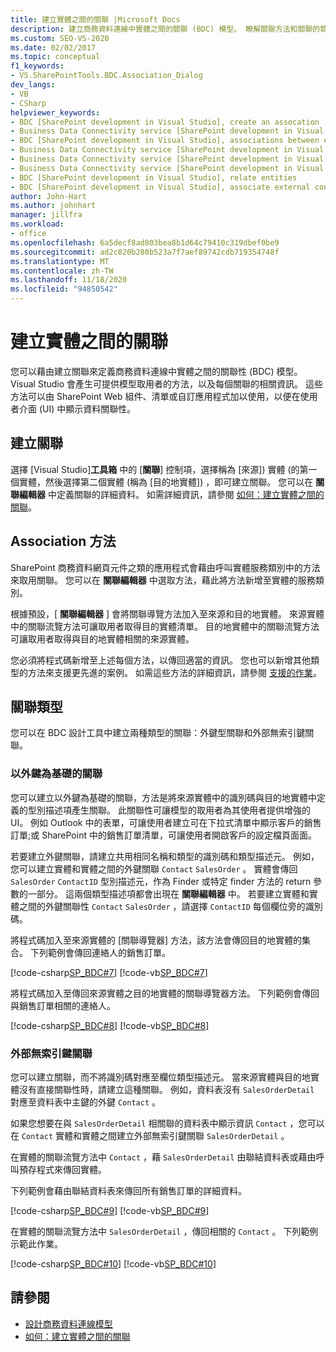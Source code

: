 ```yaml
---
title: 建立實體之間的關聯 |Microsoft Docs
description: 建立商務資料連線中實體之間的關聯 (BDC) 模型。 瞭解關聯方法和關聯的類型。
ms.custom: SEO-VS-2020
ms.date: 02/02/2017
ms.topic: conceptual
f1_keywords:
- VS.SharePointTools.BDC.Association_Dialog
dev_langs:
- VB
- CSharp
helpviewer_keywords:
- BDC [SharePoint development in Visual Studio], create an assocation
- Business Data Connectivity service [SharePoint development in Visual Studio], associations between entities
- BDC [SharePoint development in Visual Studio], associations between entities
- Business Data Connectivity service [SharePoint development in Visual Studio], create an assocation
- Business Data Connectivity service [SharePoint development in Visual Studio], associate external content types
- Business Data Connectivity service [SharePoint development in Visual Studio], relate entities
- BDC [SharePoint development in Visual Studio], relate entities
- BDC [SharePoint development in Visual Studio], associate external content types
author: John-Hart
ms.author: johnhart
manager: jillfra
ms.workload:
- office
ms.openlocfilehash: 6a5decf8ad803bea8b1d64c79410c319dbef0be9
ms.sourcegitcommit: ad2c820b280b523a7f7aef89742cdb719354748f
ms.translationtype: MT
ms.contentlocale: zh-TW
ms.lasthandoff: 11/18/2020
ms.locfileid: "94850542"
---
```

# <a name="create-an-association-between-entities"></a>建立實體之間的關聯
  您可以藉由建立關聯來定義商務資料連線中實體之間的關聯性 (BDC) 模型。 Visual Studio 會產生可提供模型取用者的方法，以及每個關聯的相關資訊。 這些方法可以由 SharePoint Web 組件、清單或自訂應用程式加以使用，以便在使用者介面 (UI) 中顯示資料關聯性。

## <a name="create-an-association"></a>建立關聯
 選擇 [Visual Studio]**工具箱** 中的 [**關聯**] 控制項，選擇稱為 [來源]) 實體 (的第一個實體，然後選擇第二個實體 (稱為 [目的地實體]) ，即可建立關聯。 您可以在 **關聯編輯器** 中定義關聯的詳細資料。 如需詳細資訊，請參閱 [如何：建立實體之間的關聯](../sharepoint/how-to-create-an-association-between-entities.md)。

## <a name="association-methods"></a>Association 方法
 SharePoint 商務資料網頁元件之類的應用程式會藉由呼叫實體服務類別中的方法來取用關聯。 您可以在 **關聯編輯器** 中選取方法，藉此將方法新增至實體的服務類別。

 根據預設，[ **關聯編輯器** ] 會將關聯導覽方法加入至來源和目的地實體。 來源實體中的關聯流覽方法可讓取用者取得目的實體清單。 目的地實體中的關聯流覽方法可讓取用者取得與目的地實體相關的來源實體。

 您必須將程式碼新增至上述每個方法，以傳回適當的資訊。 您也可以新增其他類型的方法來支援更先進的案例。 如需這些方法的詳細資訊，請參閱 [支援的作業](/previous-versions/office/developer/sharepoint-2010/ee557363(v=office.14))。

## <a name="types-of-associations"></a>關聯類型
 您可以在 BDC 設計工具中建立兩種類型的關聯：外鍵型關聯和外部無索引鍵關聯。

### <a name="foreign-key-based-association"></a>以外鍵為基礎的關聯
 您可以建立以外鍵為基礎的關聯，方法是將來源實體中的識別碼與目的地實體中定義的型別描述項產生關聯。 此關聯性可讓模型的取用者為其使用者提供增強的 UI。 例如 Outlook 中的表單，可讓使用者建立可在下拉式清單中顯示客戶的銷售訂單;或 SharePoint 中的銷售訂單清單，可讓使用者開啟客戶的設定檔頁面面。

 若要建立外鍵關聯，請建立共用相同名稱和類型的識別碼和類型描述元。 例如，您可以建立實體和實體之間的外鍵關聯 `Contact` `SalesOrder` 。 實體會傳回 `SalesOrder` `ContactID` 型別描述元，作為 Finder 或特定 finder 方法的 return 參數的一部分。 這兩個類型描述項都會出現在 **關聯編輯器** 中。 若要建立實體和實體之間的外鍵關聯性 `Contact` `SalesOrder` ，請選擇 `ContactID` 每個欄位旁的識別碼。

 將程式碼加入至來源實體的 [關聯導覽器] 方法，該方法會傳回目的地實體的集合。 下列範例會傳回連絡人的銷售訂單。

 [!code-csharp[SP_BDC#7](../sharepoint/codesnippet/CSharp/SP_BDC/bdcmodel1/contactservice.cs#7)]
 [!code-vb[SP_BDC#7](../sharepoint/codesnippet/VisualBasic/sp_bdc/bdcmodel1/contactservice.vb#7)]

 將程式碼加入至傳回來源實體之目的地實體的關聯導覽器方法。 下列範例會傳回與銷售訂單相關的連絡人。

 [!code-csharp[SP_BDC#8](../sharepoint/codesnippet/CSharp/SP_BDC/bdcmodel1/salesorderservice.cs#8)]
 [!code-vb[SP_BDC#8](../sharepoint/codesnippet/VisualBasic/sp_bdc/bdcmodel1/salesorderservice.vb#8)]

### <a name="foreign-keyless-association"></a>外部無索引鍵關聯
 您可以建立關聯，而不將識別碼對應至欄位類型描述元。 當來源實體與目的地實體沒有直接關聯性時，請建立這種關聯。 例如，資料表沒有 `SalesOrderDetail` 對應至資料表中主鍵的外鍵 `Contact` 。

 如果您想要在與 `SalesOrderDetail` 相關聯的資料表中顯示資訊 `Contact` ，您可以在 `Contact` 實體和實體之間建立外部無索引鍵關聯 `SalesOrderDetail` 。

 在實體的關聯流覽方法中 `Contact` ，藉 `SalesOrderDetail` 由聯結資料表或藉由呼叫預存程式來傳回實體。

 下列範例會藉由聯結資料表來傳回所有銷售訂單的詳細資料。

 [!code-csharp[SP_BDC#9](../sharepoint/codesnippet/CSharp/SP_BDC/bdcmodel1/contactservice.cs#9)]
 [!code-vb[SP_BDC#9](../sharepoint/codesnippet/VisualBasic/sp_bdc/bdcmodel1/contactservice.vb#9)]

 在實體的關聯流覽方法中 `SalesOrderDetail` ，傳回相關的 `Contact` 。 下列範例示範此作業。

 [!code-csharp[SP_BDC#10](../sharepoint/codesnippet/CSharp/SP_BDC/bdcmodel1/salesorderdetailservice.cs#10)]
 [!code-vb[SP_BDC#10](../sharepoint/codesnippet/VisualBasic/sp_bdc/bdcmodel1/salesorderdetailservice.vb#10)]

## <a name="see-also"></a>請參閱
- [設計商務資料連線模型](../sharepoint/designing-a-business-data-connectivity-model.md)
- [如何：建立實體之間的關聯](../sharepoint/how-to-create-an-association-between-entities.md)
